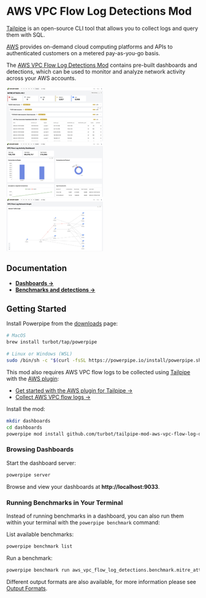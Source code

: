 # AWS VPC Flow Log Detections Mod

[Tailpipe](https://tailpipe.io) is an open-source CLI tool that allows you to collect logs and query them with SQL.

[AWS](https://aws.amazon.com/) provides on-demand cloud computing platforms and APIs to authenticated customers on a metered pay-as-you-go basis.

The [AWS VPC Flow Log Detections Mod](https://hub.powerpipe.io/mods/turbot/tailpipe-mod-aws-vpc_flow-log-detections) contains pre-built dashboards and detections, which can be used to monitor and analyze network activity across your AWS accounts.

<img src="https://raw.githubusercontent.com/turbot/tailpipe-mod-aws-vpc-flow-log-detections/main/docs/images/aws_vpc_flow_log_mitre_dashboard.png" width="50%" type="thumbnail"/>
<img src="https://raw.githubusercontent.com/turbot/tailpipe-mod-aws-vpc-flow-log-detections/main/docs/images/aws_vpc_flow_log_activity_dashboard.png" width="50%" type="thumbnail"/>
<img src="https://raw.githubusercontent.com/turbot/tailpipe-mod-aws-vpc-flow-log-detections/main/docs/images/aws_vpc_flow_log_network_graph.png" width="50%" type="thumbnail"/>

## Documentation

- **[Dashboards →](https://hub.powerpipe.io/mods/turbot/tailpipe-mod-aws-vpc-flow-log-detections/dashboards)**
- **[Benchmarks and detections →](https://hub.powerpipe.io/mods/turbot/tailpipe-mod-aws-vpc-flow-log-detections/benchmarks)**

## Getting Started

Install Powerpipe from the [downloads](https://powerpipe.io/downloads) page:

```sh
# MacOS
brew install turbot/tap/powerpipe
```

```sh
# Linux or Windows (WSL)
sudo /bin/sh -c "$(curl -fsSL https://powerpipe.io/install/powerpipe.sh)"
```

This mod also requires AWS VPC flow logs to be collected using [Tailpipe](https://tailpipe.io) with the [AWS plugin](https://hub.tailpipe.io/plugins/turbot/aws):
- [Get started with the AWS plugin for Tailpipe →](https://hub.tailpipe.io/plugins/turbot/aws#getting-started)
- [Collect AWS VPC flow logs →](https://hub.tailpipe.io/plugins/turbot/aws/tables/aws_vpc_flow_log#configure)

Install the mod:

```sh
mkdir dashboards
cd dashboards
powerpipe mod install github.com/turbot/tailpipe-mod-aws-vpc-flow-log-detections
```

### Browsing Dashboards

Start the dashboard server:

```sh
powerpipe server
```

Browse and view your dashboards at **http://localhost:9033**.

### Running Benchmarks in Your Terminal

Instead of running benchmarks in a dashboard, you can also run them within your
terminal with the `powerpipe benchmark` command:

List available benchmarks:

```sh
powerpipe benchmark list
```

Run a benchmark:

```sh
powerpipe benchmark run aws_vpc_flow_log_detections.benchmark.mitre_attack_v161
```

Different output formats are also available, for more information please see
[Output Formats](https://powerpipe.io/docs/reference/cli/benchmark#output-formats).
